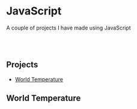 # JavaScript
 A couple of projects I have made using JavaScript

 <br/>
 <br/>
 
 ## Projects
 - [World Temperature](##-World-Temperature)

 ## World Temperature
